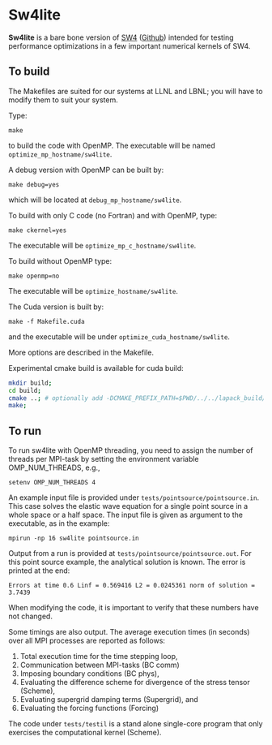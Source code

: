 # Sw4lite
**Sw4lite** is a bare bone version of [SW4](https://geodynamics.org/cig/software/sw4) ([Github](https://github.com/geodynamics/sw4)) intended for testing performance optimizations in a few
important numerical kernels of SW4.

To build
--------
The Makefiles are suited for our systems at LLNL and LBNL; you will have to modify them to suit your system.

Type:
```
make
```
to build the code with OpenMP. The executable will be named `optimize_mp_hostname/sw4lite`.

A debug version with OpenMP can be built by:
```
make debug=yes
```
which will be located at `debug_mp_hostname/sw4lite`.

To build with only C code (no Fortran) and with OpenMP, type:
```
make ckernel=yes
```
The executable will be `optimize_mp_c_hostname/sw4lite`.

To build without OpenMP type:
```
make openmp=no
```
The executable will be `optimize_hostname/sw4lite`.

The Cuda version is built by:
```
make -f Makefile.cuda
```
and the executable will be under `optimize_cuda_hostname/sw4lite`.

More options are described in the Makefile.

Experimental cmake build is available for cuda build:
```bash
mkdir build;
cd build;
cmake ..; # optionally add -DCMAKE_PREFIX_PATH=$PWD/../../lapack_build/ if lapack is not found by default.
make;
```

To run
------

To run sw4lite with OpenMP threading, you need to assign the number of threads per
MPI-task by setting the environment variable OMP_NUM_THREADS, e.g.,
```
setenv OMP_NUM_THREADS 4
```
An example input file is provided under `tests/pointsource/pointsource.in`. This case solves the
elastic wave equation for a single point source in a whole space or a half space. The input file is
given as argument to the executable, as in the example:
```
mpirun -np 16 sw4lite pointsource.in
```
Output from a run is provided at `tests/pointsource/pointsource.out`.
For this point source example, the analytical solution is known. The error is printed at the end:
```
Errors at time 0.6 Linf = 0.569416 L2 = 0.0245361 norm of solution = 3.7439
```
When modifying the code, it is important to verify that these numbers have not changed.

Some timings are also output. The average execution times (in seconds) over all MPI processes are reported as follows:
1. Total execution time for the time stepping loop,
2. Communication between MPI-tasks (BC comm)
3. Imposing boundary conditions (BC phys),
4. Evaluating the difference scheme for divergence of the stress tensor (Scheme),
5. Evaluating supergrid damping terms (Supergrid), and
6. Evaluating the forcing functions (Forcing)

The code under `tests/testil` is a stand alone single-core program that only exercises the computational kernel (Scheme).
